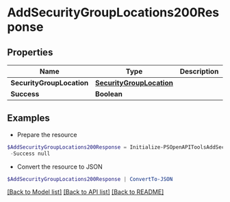 # AddSecurityGroupLocations200Response
## Properties

Name | Type | Description | Notes
------------ | ------------- | ------------- | -------------
**SecurityGroupLocation** | [**SecurityGroupLocation**](SecurityGroupLocation.md) |  | [optional] 
**Success** | **Boolean** |  | [optional] 

## Examples

- Prepare the resource
```powershell
$AddSecurityGroupLocations200Response = Initialize-PSOpenAPIToolsAddSecurityGroupLocations200Response  -SecurityGroupLocation null `
 -Success null
```

- Convert the resource to JSON
```powershell
$AddSecurityGroupLocations200Response | ConvertTo-JSON
```

[[Back to Model list]](../README.md#documentation-for-models) [[Back to API list]](../README.md#documentation-for-api-endpoints) [[Back to README]](../README.md)

